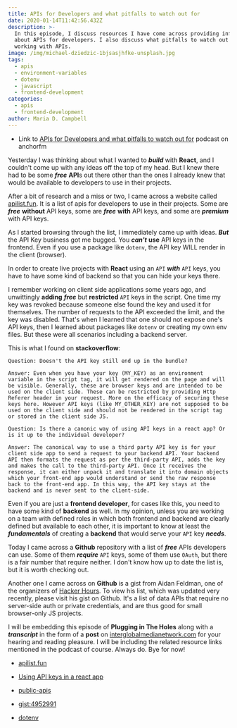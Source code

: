 ```yaml
---
title: APIs for Developers and what pitfalls to watch out for
date: 2020-01-14T11:42:56.432Z
description: >-
  In this episode, I discuss resources I have come across providing information
  about APIs for developers. I also discuss what pitfalls to watch out for when
  working with APIs.
image: /img/michael-dziedzic-1bjsasjhfke-unsplash.jpg
tags:
  - apis
  - environment-variables
  - dotenv
  - javascript
  - frontend-development
categories:
  - apis
  - frontend-development
author: Maria D. Campbell
---
```

- Link to [APIs for Developers and what pitfalls to watch out for](https://anchor.fm/maria-campbell/episodes/APIs-for-Developers-and-what-pitfalls-to-watch-out-for-ea5vup) podcast on anchorfm

Yesterday I was thinking about what I wanted to ***build*** with **React**, and I couldn't come up with any ideas off the top of my head. But I knew there had to be some ***free*** **API**s out there other than the ones I already knew that would be available to developers to use in their projects. 

After a bit of research and a miss or two, I came across a website called [apilist.fun](https://apilist.fun/). It is a list of apis for developers to use in their projects. Some are ***free*** **without** API keys, some are ***free*** **with** API keys, and some are ***premium*** with API keys.

As I started browsing through the list, I immediately came up with ideas. ***But*** the API Key business got me bugged. You ***can't*** **use** API keys in the frontend. Even if you use a package like `dotenv`, the API key WILL render in the client (browser).

In order to create live projects with **React** using an `API` ***with*** `API` keys, you have to have some kind of backend so that you can hide your keys there.

I remember working on client side applications some years ago, and unwittingly **adding** ***free*** but **restricted** `API` keys in the script. One time my key was revoked because someone else found the key and used it for themselves. The number of requests to the API exceeded the limit, and the key was disabled. That's when I learned that one should not expose one's API keys, then I learned about packages like `dotenv` or creating my own env files. But these were all scenarios including a backend server.

This is what I found on **stackoverflow**:

```
Question: Doesn't the API key still end up in the bundle?

Answer: Even when you have your key (MY_KEY) as an environment variable in the script tag, it will get rendered on the page and will be visible. Generally, these are browser keys and are intended to be used on the client side. These can be restricted by providing Http Referer header in your request. More on the efficacy of securing these keys here. However API keys (like MY_OTHER_KEY) are not supposed to be used on the client side and should not be rendered in the script tag or stored in the client side JS.

Question: Is there a canonic way of using API keys in a react app? Or is it up to the individual developer?

Answer: The canonical way to use a third party API key is for your client side app to send a request to your backend API. Your backend API then formats the request as per the third-party API, adds the key and makes the call to the third-party API. Once it receives the response, it can either unpack it and translate it into domain objects which your front-end app would understand or send the raw response back to the front-end app. In this way, the API key stays at the backend and is never sent to the client-side.
```

Even if you are just a **frontend developer**, for cases like this, you need to have some kind of **backend** as well. In my opinion, unless you are working on a team with defined roles in which both frontend and backend are clearly defined but available to each other, it is important to know at least the ***fundamentals*** of creating a **backend** that would serve your `API` key ***needs***.

Today I came across a **Github** repository with a list of ***free*** APIs developers can use. Some of them ***require*** `API` keys, some of them use `0Auth`, but there is a fair number that require neither. I don't know how up to date the list is, but it is worth checking out.

Another one I came across on **Github** is a gist from Aidan Feldman, one of the organizers of [Hacker Hours](https://hackerhours.org/). To view his list, which was updated very recently, please visit his gist on Github. It's a list of data APIs that require no server-side auth or private credentials, and are thus good for small browser-only JS projects.

I will be embedding this episode of **Plugging in The Holes** along with a ***transcript*** in the form of a **post** on [interglobalmedianetwork.com](https://www.interglobalmedianetwork.com/) for your hearing and reading pleasure. I will be including the related resource links mentioned in the podcast of course. Always do. Bye for now!

- [apilist.fun](https://apilist.fun/)

- [Using API keys in a react app](https://stackoverflow.com/questions/46838015/using-api-keys-in-a-react-app/46839021#46839021)

- [public-apis](https://github.com/public-apis/public-apis)

- [gist:4952991](https://gist.github.com/afeld/4952991)

- [dotenv](https://www.npmjs.com/package/dotenv)


